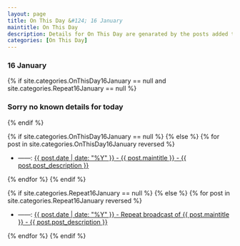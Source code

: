```yaml
---
layout: page
title: On This Day &#124; 16 January
maintitle: On This Day
description: Details for On This Day are genarated by the posts added to the website so the content is subject to changes/updates over time.
categories: [On This Day]
---
```


<h3>16 January</h3>

{% if site.categories.OnThisDay16January == null and site.categories.Repeat16January == null %}
  <h3>Sorry no known details for today</h3>
{% endif %}

{% if site.categories.OnThisDay16January == null %}
{% else %}
{% for post in site.categories.OnThisDay16January reversed %}
<ul>
<li> ——: <a href="{{ post.url }}">{{ post.date | date: "%Y" }} - {{ post.maintitle }} - {{ post.post_description }}</a></li>
</ul>
{% endfor %}
{% endif %}

{% if site.categories.Repeat16January == null %}
{% else %}
{% for post in site.categories.Repeat16January reversed %}
<ul>
<li> ——: <a href="{{ post.url }}">{{ post.date | date: "%Y" }} - Repeat broadcast of {{ post.maintitle }} - {{ post.post_description }}</a></li>
</ul>
{% endfor %}
{% endif %}

